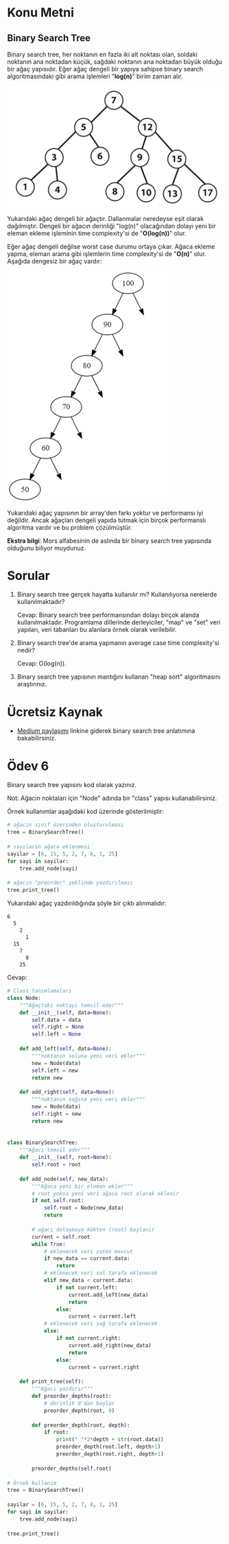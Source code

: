 # Konu Metni

## Binary Search Tree

Binary search tree, her noktanın en fazla iki alt noktası olan, soldaki noktanın ana noktadan küçük, sağdaki noktanın ana noktadan büyük olduğu bir ağaç yapısıdır. Eğer ağaç dengeli bir yapıya sahipse binary search algoritmasındaki gibi arama işlemleri "**log(n)**" birim zaman alır. 



![](https://raw.githubusercontent.com/yigitatesh/Kodluyoruz/main/figures/veri-yapilari-algoritmalar/binary_search_tree.jpg)

Yukarıdaki ağaç dengeli bir ağaçtır. Dallanmalar neredeyse eşit olarak dağılmıştır. Dengeli bir ağacın derinliği "log(n)" olacağından dolayı yeni bir eleman ekleme işleminin time complexity'si de "**O(log(n))**" olur.

Eğer ağaç dengeli değilse worst case durumu ortaya çıkar. Ağaca ekleme yapma, eleman arama gibi işlemlerin time complexity'si de "**O(n)**" olur. Aşağıda dengesiz bir ağaç vardır:

![](https://raw.githubusercontent.com/yigitatesh/Kodluyoruz/main/figures/veri-yapilari-algoritmalar/unbalanced_binary_search_tree.jpg)

Yukarıdaki ağaç yapısının bir array'den farkı yoktur ve performansı iyi değildir. Ancak ağaçları dengeli yapıda tutmak için birçok performanslı algoritma vardır ve bu problem çözülmüştür.

**Ekstra bilgi**: Mors alfabesinin de aslında bir binary search tree yapısında olduğunu biliyor muydunuz.



# Sorular

1. Binary search tree gerçek hayatta kullanılır mı? Kullanılıyorsa nerelerde kullanılmaktadır?

   Cevap: Binary search tree performansından dolayı birçok alanda kullanılmaktadır. Programlama dillerinde derleyiciler, "map" ve "set" veri yapıları, veri tabanları bu alanlara örnek olarak verilebilir.

2. Binary search tree'de arama yapmanın average case time complexity'si nedir?

   Cevap: O(log(n)).

3. Binary search tree yapısının mantığını kullanan "heap sort" algoritmasını araştırınız.

   

# Ücretsiz Kaynak

* [Medium paylaşımı](https://tsafaelmali.medium.com/binary-search-tree-nedir-2e6fb0621d9) linkine giderek binary search tree anlatımına bakabilirsiniz.



# Ödev 6

Binary search tree yapısını kod olarak yazınız.

Not: Ağacın noktaları için "Node" adında bir "class" yapısı kullanabilirsiniz.

Örnek kullanımlar aşağıdaki kod üzerinde gösterilmiştir:

````python
# ağacın sınıf üzerinden oluşturulması
tree = BinarySearchTree()

# sayıların ağaca eklenmesi
sayilar = [6, 15, 5, 2, 7, 8, 1, 25]
for sayi in sayilar:
    tree.add_node(sayi)

# ağacın "preorder" şeklinde yazdırılması
tree.print_tree()
````

Yukarıdaki ağaç yazdırıldığında şöyle bir çıktı alınmalıdır:

````
6
  5
    2
      1
  15
    7
      8
    25
````



Cevap:

````python
# Class tanımlamaları
class Node:
    """Ağaçtaki noktayı temsil eder"""
    def __init__(self, data=None):
        self.data = data
        self.right = None
        self.left = None
    
    def add_left(self, data=None):
        """noktanın soluna yeni veri ekler"""
        new = Node(data)
        self.left = new
        return new
    
    def add_right(self, data=None):
        """noktanın sağına yeni veri ekler"""
        new = Node(data)
        self.right = new
        return new
    

class BinarySearchTree:
    """Ağacı temsil eder"""
    def __init__(self, root=None):
        self.root = root
    
    def add_node(self, new_data):
        """Ağaca yeni bir eleman ekler"""
        # root yoksa yeni veri ağaca root olarak eklenir
        if not self.root:
            self.root = Node(new_data)
            return
        
        # ağacı dolaşmaya kökten (root) başlanır
        current = self.root
        while True:
            # eklenecek veri zaten mevcut
            if new_data == current.data:
                return
            # eklenecek veri sol tarafa eklenecek
            elif new_data < current.data:
                if not current.left:
                    current.add_left(new_data)
                    return
                else:
                    current = current.left
            # eklenecek veri sağ tarafa eklenecek
            else:
                if not current.right:
                    current.add_right(new_data)
                    return
                else:
                    current = current.right
    
    def print_tree(self):
        """Ağacı yazdırır"""
        def preorder_depths(root):
            # derinlik 0'dan başlar
            preorder_depth(root, 0)

        def preorder_depth(root, depth):
            if root:
                print(" "*2*depth + str(root.data))
                preorder_depth(root.left, depth+1)
                preorder_depth(root.right, depth+1)
        
        preorder_depths(self.root)

# Örnek kullanım
tree = BinarySearchTree()

sayilar = [6, 15, 5, 2, 7, 8, 1, 25]
for sayi in sayilar:
    tree.add_node(sayi)
    
tree.print_tree()
````

